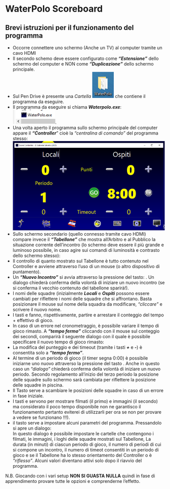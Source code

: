 # WaterPolo Scoreboard

## Brevi istruzioni per il funzionamento del programma

- Occorre connettere uno schermo (Anche un TV) al computer tramite un cavo HDMI
- Il secondo schemo deve essere configurato come **_“Estensione”_** dello schermo del computer 
e NON come **_“Duplicazione”_** dello schermo principale.
- Sul Pen Drive è presente una _Cartella_ ![](/Images/Cartella.png)
che contiene il programma da eseguire.
- Il programma da eseguire si chiama **_Waterpolo.exe_**: ![](/Images/Eseguibile.png).
- Una volta aperto il programma sullo schermo principale del computer appare il 
**_“Controller_**” cioè la _“centralina di comando”_ del programma stesso: 
![](/Images/Controller.png)
- Sullo schermo secondario (quello connesso tramite cavo HDMI) compare invece il
**_“Tabellone”_** che mostra all’Arbitro e al Pubblico la situazione corrente dell’incontro
(lo schermo deve essere il più grande e luminoso possibile, in caso agire sui comandi di 
luminosità e contrasto dello schermo stesso):
- Il controllo di quanto mostrato sul Tabellone è tutto contenuto nel Controller e 
avviene attraverso l’uso di un mouse (o altro dispositivo di puntamento).
- Un **_“Nuovo Incontro”_** si avvia attraverso la pressione del tasto: . 
Un dialogo chiederà conferma della volontà di iniziare un nuovo incontro 
(se si conferma il vecchio contenuto del tabellone sparirà!).
- I nomi delle squadre (inizialmente **_Locali_** e **_Ospiti_** possono essere 
cambiati per riflettere i nomi delle squadre che si affrontano. 
Basta posizionare il mouse sul nome della squadra da modificare, _“cliccare”_ e 
scrivere il nuovo nome.
- I tasti  e  fanno, rispettivamente, partire e arrestare il conteggio del tempo +
effettivo di gioco.
- In caso di un errore nel cronometraggio, è possibile variare il tempo di gioco
rimasto. A **_“tempo fermo”_** cliccando con il mouse sul conteggio dei secondi, 
comparirà il seguente dialogo con il quale è possibile specificare il nuovo tempo
di gioco rimasto:
- La modifica del punteggio e dei timeout (tramite i tasti **_+_** e **_-_**) 
è consentita solo a **_“tempo fermo”_**.
- Al termine di un periodo di gioco (il timer segna 0:00) è possibile iniziarne
uno nuovo attraverso la pressione del tasto . 
Anche in questo caso un _“dialogo”_ chiederà conferma della volontà di iniziare 
un nuovo periodo. 
Secondo regolamento all’inizio del terzo periodo la posizione delle squadre sullo
schermo sarà cambiata per riflettere la posizione delle squadre in piscina.
- Il Tasto  serve a scambiare le posizioni delle squadre in caso di un errore
in fase iniziale.
- I tasti  e  servono per mostrare filmati (il primo) e immagini (il secondo) 
ma considerato il poco tempo disponibile non ne garantisco il funzionamento 
pertanto eviterei di utilizzarli per ora se non per provare a vedere se funzionano !!!).
- il tasto  serve a impostare alcuni parametri del programma. Pressandolo si apre un dialogo:  
In questo dialogo è possibile impostare le cartelle che contengono i filmati, le immagini, 
i loghi delle squadre mostrati sul Tabellone, La durata (in minuti) di ciascun 
periodo di gioco, il numero di periodi di cui si compone un incontro, il numero di 
timeot consentiti in un periodo di gioco e se il Tabellone ha lo stesso orientamento
del Controller o è _"riflesso”_. 
Alcuni valori diventano attivi solo dopo il riavvio del programma.


N.B. Giocando con i vari setup **NON SI GUASTA NULLA** quindi in fase di apprendimento
provare tutte le opzioni e comprenderne l’effetto.
